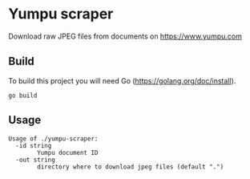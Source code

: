 # Yumpu scraper

Download raw JPEG files from documents on https://www.yumpu.com

## Build

To build this project you will need Go (https://golang.org/doc/install).

```
go build
```

## Usage

```
Usage of ./yumpu-scraper:
  -id string
        Yumpu document ID
  -out string
        directory where to download jpeg files (default ".")
```
